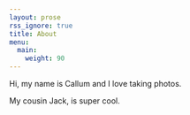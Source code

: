 ```yaml
---
layout: prose
rss_ignore: true
title: About
menu:
  main:
    weight: 90
---
```


Hi, my name is Callum and I love taking photos.

My cousin Jack, is super cool.
